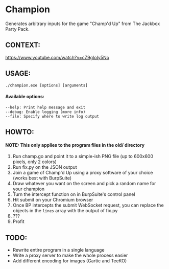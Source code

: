 # Champion
Generates arbitrary inputs for the game "Champ'd Up" from The Jackbox Party Pack.

## CONTEXT:
https://www.youtube.com/watch?v=cZ9gIoIy5No

## USAGE:
`./champion.exe [options] [arguments]`

#### Available options:
```
--help: Print help message and exit
--debug: Enable logging (more info)
--file: Specify where to write log output
```

## HOWTO:
#### NOTE: This only applies to the program files in the old/ directory
1. Run champ.go and point it to a simple-ish PNG file (up to 600x600 pixels, only 2 colors)
2. Run fix.py on the JSON output
3. Join a game of Champ'd Up using a proxy software of your choice (works best with BurpSuite)
4. Draw whatever you want on the screen and pick a random name for your champion
5. Turn the intercept function on in BurpSuite's control panel
6. Hit submit on your Chromium browser
7. Once BP intercepts the submit WebSocket request, you can replace the objects in the `lines` array with the output of fix.py
8. ???
9. Profit

## TODO:
* Rewrite entire program in a single language
* Write a proxy server to make the whole process easier
* Add different encoding for images (Gartic and TeeKO)
